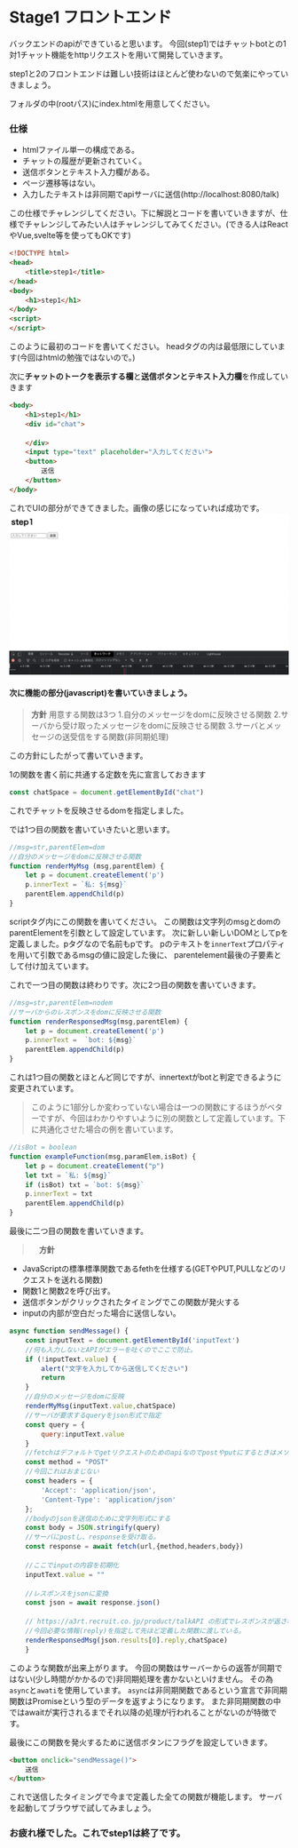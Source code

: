 # Stage1 フロントエンド

バックエンドのapiができていると思います。
今回(step1)ではチャットbotとの1対1チャット機能をhttpリクエストを用いて開発していきます。

step1と2のフロントエンドは難しい技術はほとんど使わないので気楽にやっていきましょう。

フォルダの中(rootパス)にindex.htmlを用意してください。

### 仕様
* htmlファイル単一の構成である。
* チャットの履歴が更新されていく。
* 送信ボタンとテキスト入力欄がある。
* ページ遷移等はない。
* 入力したテキストは非同期でapiサーバに送信(http://localhost:8080/talk)

この仕様でチャレンジしてください。下に解説とコードを書いていきますが、仕様でチャレンジしてみたい人はチャレンジしてみてください。(できる人はReactやVue,svelte等を使ってもOKです)

```html
<!DOCTYPE html>
<head>
    <title>step1</title>
</head>
<body>
    <h1>step1</h1>
</body>
<script>
</script>
```

このように最初のコードを書いてください。
headタグの内は最低限にしています(今回はhtmlの勉強ではないので。)

次に**チャットのトークを表示する欄**と**送信ボタンとテキスト入力欄**を作成していきます

```html
<body>
    <h1>step1</h1>
    <div id="chat">

    </div>
    <input type="text" placeholder="入力してください">
    <button>
        送信
    </button>
</body>
```
これでUIの部分ができてきました。画像の感じになっていれば成功です。
<img src="./step101.png">

#### 次に機能の部分(javascript)を書いていきましょう。
>**方針**
用意する関数は3つ
1.自分のメッセージをdomに反映させる関数
2.サーバから受け取ったメッセージをdomに反映させる関数
3.サーバとメッセージの送受信をする関数(非同期処理)

この方針にしたがって書いていきます。

1の関数を書く前に共通する定数を先に宣言しておきます
```javascript
const chatSpace = document.getElementById("chat")
```
これでチャットを反映させるdomを指定しました。

では1つ目の関数を書いていきたいと思います。
```javascript
//msg=str,parentElem=dom
//自分のメッセージをdomに反映させる関数
function renderMyMsg (msg,parentElem) {
    let p = document.createElement('p')
    p.innerText = `私: ${msg}`
    parentElem.appendChild(p)
}
```
scriptタグ内にこの関数を書いてください。
この関数は文字列のmsgとdomのparentElementを引数として設定しています。
次に新しい新しいDOMとしてpを定義しました。pタグなので名前もpです。
pのテキストを```innerText```プロパティを用いて引数であるmsgの値に設定した後に、
parentelement最後の子要素として付け加えています。

これで一つ目の関数は終わりです。次に2つ目の関数を書いていきます。

```javascript
//msg=str,parentElem=nodem
//サーバからのレスポンスをdomに反映させる関数
function renderResponsedMsg(msg,parentElem) {
    let p = document.createElement('p')
    p.innerText =  `bot: ${msg}`
    parentElem.appendChild(p)
}
```

これは1つ目の関数とほとんど同じですが、innertextがbotと判定できるように変更されています。
> このように1部分しか変わっていない場合は一つの関数にするほうがベターですが、今回はわかりやすいように別の関数として定義しています。下に共通化させた場合の例を書いています。

``` JavaScript
//isBot = boolean
function exampleFunction(msg,paramElem,isBot) {
    let p = document.createElement("p")
    let txt = `私: ${msg}`
    if (isBot) txt = `bot: ${msg}`
    p.innerText = txt
    parentElem.appendChild(p)
}
```
最後に二つ目の関数を書いていきます。
>　**方針**
* JavaScriptの標準標準関数であるfethを仕様する(GETやPUT,PULLなどのリクエストを送れる関数)
* 関数1と関数2を呼び出す。
* 送信ボタンがクリックされたタイミングでこの関数が発火する
* inputの内部が空白だった場合に送信しない。

```javascript
async function sendMessage() {
    const inputText = document.getElementById('inputText')
    //何も入力しないとAPIがエラーを吐くのでここで防止。
    if (!inputText.value) {
        alert("文字を入力してから送信してください")
        return
    }
    //自分のメッセージをdomに反映
    renderMyMsg(inputText.value,chatSpace)
    //サーバが要求するqueryをjson形式で指定
    const query = {
        query:inputText.value
    }
    //fetchはデフォルトでgetリクエストのためのapiなのでpostやputにするときはメソッドを明示する必要がある。
    const method = "POST"
    //今回これはおまじない
    const headers = {
        'Accept': 'application/json',
        'Content-Type': 'application/json'
    };
    //bodyのjsonを送信のために文字列形式にする
    const body = JSON.stringify(query)
    //サーバにpostし、responseを受け取る。
    const response = await fetch(url,{method,headers,body})

    //ここでinputの内容を初期化
    inputText.value = ""

    //レスポンスをjsonに変換
    const json = await response.json()
    
    // https://a3rt.recruit.co.jp/product/talkAPI の形式でレスポンスが返されるので
    //今回必要な情報(reply)を指定して先ほど定義した関数に渡している。
    renderResponsedMsg(json.results[0].reply,chatSpace)        
    }
``` 
このような関数が出来上がります。
今回の関数はサーバーからの返答が同期ではない(少し時間がかかるので)非同期処理を書かないといけません。
その為```async```と```awati```を使用しています。
```async```は非同期関数であるという宣言で非同期関数はPromiseという型のデータを返すようになります。
また非同期関数の中ではawaitが実行されるまでそれ以降の処理が行われることがないのが特徴です。

最後にこの関数を発火するために送信ボタンにフラグを設定していきます。

```html
<button onclick="sendMessage()">
    送信
</button>
```
これで送信したタイミングで今まで定義した全ての関数が機能します。
サーバを起動してブラウザで試してみましょう。

### お疲れ様でした。これでstep1は終了です。